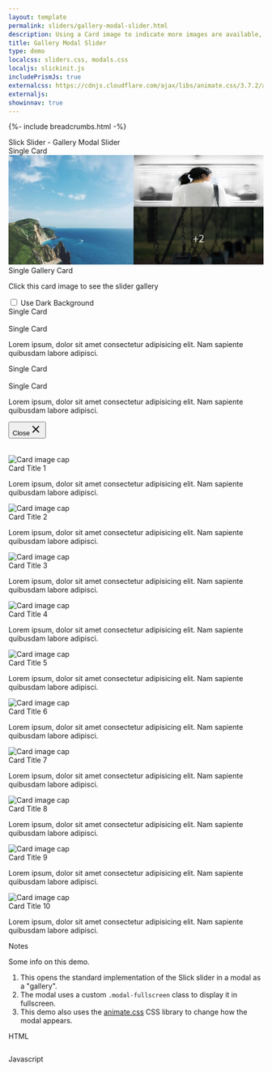 ```yaml
---
layout: template
permalink: sliders/gallery-modal-slider.html
description: Using a Card image to indicate more images are available, then opening the slider in a Bootstrap 4 modal when clicking on it. I also included an option for a dark background, since most of these types of components use dark backgrounds.
title: Gallery Modal Slider
type: demo
localcss: sliders.css, modals.css
localjs: slickinit.js
includePrismJs: true
externalcss: https://cdnjs.cloudflare.com/ajax/libs/animate.css/3.7.2/animate.min.css
externaljs:
showinnav: true
---
```


<style>
body.modal-open .cdc-card-slider .slider-next,body.modal-open .cdc-card-slider .slider-prev {
    display: block!important;
}

.modal, .modal-body {
	padding: 0;
	padding-right: 0!important;
}
.cdc-card-slider.slick-initialized {
	margin: 1rem;	
}
</style>

{%- include breadcrumbs.html -%}

<div class="container">
	<div class="row">
		<div class="col">
			<span class="h3" id="sliderLabel">Slick Slider - Gallery Modal Slider</span>
		</div>
	</div>
	<div class="row">
		<div class="col-md-4 mb-3">
			<div class="card">
				<div class="card-header h4">
					Single Card
				</div><a data-target="#galleryModal" data-toggle="modal" href="#"><img alt="" class="card-img-top" src="https://raw.githubusercontent.com/peterbenoit/cdn/master/images/top-700x300.png"></a>
				<div class="card-body">
					<div class="card-title h4 text-left">
						Single Gallery Card
					</div>
					<p>Click this card image to see the slider gallery</p>
				</div>
				<div class="card-footer">
					<div class="custom-control custom-checkbox">
						<input type="checkbox" class="custom-control-input" id="useDark">
						<label class="custom-control-label" for="useDark">Use Dark Background</label>
					  </div>					
				</div>	
			</div>
		</div>
		<div class="col-md-4 mb-3">
			<div class="card">
				<div class="card-header h4">
					Single Card
				</div><img alt="" class="card-img-top" src="https://picsum.photos/id/513/700/300">
				<div class="card-body">
					<div class="card-title h4 text-left">
						Single Card
					</div>
					<p>Lorem ipsum, dolor sit amet consectetur adipisicing elit. Nam sapiente quibusdam labore adipisci.</p>
				</div>
			</div>
		</div>
		<div class="col-md-4 mb-3">
			<div class="card">
				<div class="card-header h4">
					Single Card
				</div><img alt="" class="card-img-top" src="https://picsum.photos/id/313/700/300">
				<div class="card-body">
					<div class="card-title h4 text-left">
						Single Card
					</div>
					<p>Lorem ipsum, dolor sit amet consectetur adipisicing elit. Nam sapiente quibusdam labore adipisci.</p>
				</div>
			</div>
		</div>
	</div>
</div>
<div aria-hidden="true" aria-labelledby="galleryModalLabel" class="modal fade modal-fullscreen modal-dark animated zoomIn" id="galleryModal" role="dialog" tabindex="-1">
	<div class="modal-dialog" role="document">
		<div class="modal-content">
			<div class="modal-header" style="height: 66px">
				<button aria-label="Close" class="close rounded-circle" data-dismiss="modal" type="button"><span class="sr-only">Close</span><svg style="width:24px;height:24px" viewbox="0 0 24 24" xmlns="http://www.w3.org/2000/svg">
				<path class="fill-w" d="M19,6.41L17.59,5L12,10.59L6.41,5L5,6.41L10.59,12L5,17.59L6.41,19L12,13.41L17.59,19L19,17.59L13.41,12L19,6.41Z"></path></svg></button>
			</div>
			<div class="modal-body">
				<div class="cdc-card-slider">
					<div class="card">
						<img alt="Card image cap" class="card-img-top" src="https://picsum.photos/id/849/700/300">
						<div class="card-body">
							<div class="card-title h4 text-left">
								Card Title 1
							</div>
							<p>Lorem ipsum, dolor sit amet consectetur adipisicing elit. Nam sapiente quibusdam labore adipisci.</p>
						</div>
					</div>
					<div class="card">
						<img alt="Card image cap" class="card-img-top" src="https://picsum.photos/id/820/700/300">
						<div class="card-body">
							<div class="card-title h4 text-left">
								Card Title 2
							</div>
							<p>Lorem ipsum, dolor sit amet consectetur adipisicing elit. Nam sapiente quibusdam labore adipisci.</p>
						</div>
					</div>
					<div class="card">
						<img alt="Card image cap" class="card-img-top" src="https://picsum.photos/id/821/700/300">
						<div class="card-body">
							<div class="card-title h4 text-left">
								Card Title 3
							</div>
							<p>Lorem ipsum, dolor sit amet consectetur adipisicing elit. Nam sapiente quibusdam labore adipisci.</p>
						</div>
					</div>
					<div class="card">
						<img alt="Card image cap" class="card-img-top" src="https://picsum.photos/id/822/700/300">
						<div class="card-body">
							<div class="card-title h4 text-left">
								Card Title 4
							</div>
							<p>Lorem ipsum, dolor sit amet consectetur adipisicing elit. Nam sapiente quibusdam labore adipisci.</p>
						</div>
					</div>
					<div class="card">
						<img alt="Card image cap" class="card-img-top" src="https://picsum.photos/id/813/700/300">
						<div class="card-body">
							<div class="card-title h4 text-left">
								Card Title 5
							</div>
							<p>Lorem ipsum, dolor sit amet consectetur adipisicing elit. Nam sapiente quibusdam labore adipisci.</p>
						</div>
					</div>
					<div class="card">
						<img alt="Card image cap" class="card-img-top" src="https://picsum.photos/id/849/700/300">
						<div class="card-body">
							<div class="card-title h4 text-left">
								Card Title 6
							</div>
							<p>Lorem ipsum, dolor sit amet consectetur adipisicing elit. Nam sapiente quibusdam labore adipisci.</p>
						</div>
					</div>
					<div class="card">
						<img alt="Card image cap" class="card-img-top" src="https://picsum.photos/id/820/700/300">
						<div class="card-body">
							<div class="card-title h4 text-left">
								Card Title 7
							</div>
							<p>Lorem ipsum, dolor sit amet consectetur adipisicing elit. Nam sapiente quibusdam labore adipisci.</p>
						</div>
					</div>
					<div class="card">
						<img alt="Card image cap" class="card-img-top" src="https://picsum.photos/id/821/700/300">
						<div class="card-body">
							<div class="card-title h4 text-left">
								Card Title 8
							</div>
							<p>Lorem ipsum, dolor sit amet consectetur adipisicing elit. Nam sapiente quibusdam labore adipisci.</p>
						</div>
					</div>
					<div class="card">
						<img alt="Card image cap" class="card-img-top" src="https://picsum.photos/id/822/700/300">
						<div class="card-body">
							<div class="card-title h4 text-left">
								Card Title 9
							</div>
							<p>Lorem ipsum, dolor sit amet consectetur adipisicing elit. Nam sapiente quibusdam labore adipisci.</p>
						</div>
					</div>
					<div class="card">
						<img alt="Card image cap" class="card-img-top" src="https://picsum.photos/id/813/700/300">
						<div class="card-body">
							<div class="card-title h4 text-left">
								Card Title 10
							</div>
							<p>Lorem ipsum, dolor sit amet consectetur adipisicing elit. Nam sapiente quibusdam labore adipisci.</p>
						</div>
					</div>
				</div>
			</div>
		</div>
	</div>
</div>

<script id="prism-source" data-line="4-5,22-28">
window.addEventListener( 'DOMContentLoaded', function() {
	( function( $ ) {

		$( '#galleryModal' )
			.on( 'shown.bs.modal', function ( e ) {
				slickInit( '.cdc-card-slider', {
					'sliderType': '',
					'bodyClass': '',		
					'ariaLabel': '',
					'ariaLabelTarget': 'sliderLabel',
					'centerMode': false,
					'dots': false,
					'responsive': [
						{ 'breakpoint': 1200, 'settings': { 'slidesToShow': 1, 'slidesToScroll': 1 } },
						{ 'breakpoint': 992, 'settings': { 'slidesToShow': 1, 'slidesToScroll': 1 } },
						{ 'breakpoint': 768, 'settings': { 'slidesToShow': 1, 'slidesToScroll': 1 } },
						{ 'breakpoint': 576, 'settings': { 'slidesToShow': 1, 'slidesToScroll': 1 } },
						{ 'breakpoint': 0, 'settings': { 'slidesToShow': 1, 'slidesToScroll': 1, 'centerPadding': '20px' } }
					]
				} );
			} )
			.on( 'show.bs.modal', function( e ) {
				if( $( '#useDark' ).is( ':checked' ) ) {
					$( this ).addClass( 'modal-dark' );
				} else {
					$( this ).removeClass( 'modal-dark' );
				}
			} );

	} )( jQuery );
} );
</script>

<div aria-multiselectable="true" class="accordion indicator-plus accordion-white mb-3" id="accordion-4" role="tabpanel">
	<div class="card">
		<div aria-expanded="false" class="card-header collapsed" data-target="#accordion-4-collapse-3" data-toggle="collapse" id="accordion-4-card-3" role="tab">
			<a class="card-title" data-controls="accordion-4-collapse-3">Notes</a>
		</div>
		<div aria-labelledby="accordion-4-card-3" class="collapse show" id="accordion-4-collapse-3" role="tabpanel">
			<div class="card-body">
				<p>Some info on this demo.</p>
				<ol>
					<li>This opens the standard implementation of the Slick slider in a modal as a "gallery".</li>
					<li>The modal uses a custom <code>.modal-fullscreen</code> class to display it in fullscreen.</li>
					<li>This demo also uses the <a href="https://daneden.github.io/animate.css/">animate.css</a> CSS library to change how the modal appears.</li>
				</ol>	
			</div>
		</div>
	</div>
	<div class="card">
		<div aria-expanded="false" class="card-header collapsed" data-target="#accordion-4-collapse-1" data-toggle="collapse" id="accordion-4-card-1" role="tab">
			<a class="card-title" data-controls="accordion-4-collapse-1">HTML</a>
		</div>
		<div aria-labelledby="accordion-4-card-1" class="collapse" id="accordion-4-collapse-1" role="tabpanel">
			<div class="card-body">
				<div class="row">
					<div class="col"><pre><code class="language-markup line-numbers"><script type="prism-html-markup"><div class="cdc-card-slider">
	<div class="card">
		<img alt="Card image cap" class="card-img-top" src="https://picsum.photos/id/849/700/300">
		<div class="card-body">
			<div class="card-title h4 text-left">
				Card Title 1
			</div>
			<p>Lorem ipsum, dolor sit amet consectetur adipisicing elit. Nam sapiente quibusdam labore adipisci.</p>
		</div>
	</div>
</div></script></code></pre>						
					</div>
				</div>
			</div>
		</div>
	</div>
	<div class="card">
		<div aria-expanded="false" class="card-header collapsed" data-target="#accordion-4-collapse-2" data-toggle="collapse" id="accordion-4-card-2" role="tab">
			<a class="card-title" data-controls="accordion-4-collapse-2">Javascript</a>
		</div>
		<div aria-labelledby="accordion-4-card-2" class="collapse" id="accordion-4-collapse-2" role="tabpanel">
			<div class="card-body">
				<div class="row">
					<div class="col">
						<div class="col" id="script-source">
						</div>
					</div>
				</div>
			</div>
		</div>
	</div>
</div>

<pre id="script-output" style="position:absolute;left:-9999px"></pre>
